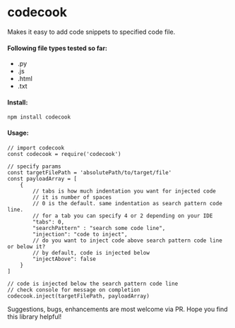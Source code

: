 # codecook

Makes it easy to add code snippets to specified code file. 

#### Following file types tested so far:
- .py
- .js
- .html
- .txt

#### Install:

`npm install codecook`

#### Usage:
```
// import codecook
const codecook = require('codecook')

// specify params
const targetFilePath = 'absolutePath/to/target/file'
const payloadArray = [
    {
        // tabs is how much indentation you want for injected code
        // it is number of spaces
        // 0 is the default. same indentation as search pattern code line.
        // for a tab you can specify 4 or 2 depending on your IDE 
        "tabs": 0,  
        "searchPattern" : "search some code line",
        "injection": "code to inject",
        // do you want to inject code above search pattern code line or below it?
        // by default, code is injected below
        "injectAbove": false
    }
]

// code is injected below the search pattern code line
// check console for message on completion
codecook.inject(targetFilePath, payloadArray) 
```

Suggestions, bugs, enhancements are most welcome via PR. Hope you find this library helpful!


